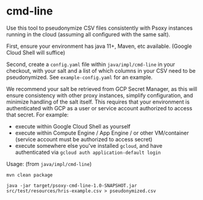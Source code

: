 # cmd-line

Use this tool to pseudonymize CSV files consistently with Psoxy instances running in the cloud
(assuming all configured with the same salt).

First, ensure your environment has java 11+, Maven, etc available. (Google Cloud Shell will suffice)

Second, create a `config.yaml` file within `java/impl/cmd-line` in your checkout, with your salt and
a list of which columns in your CSV need to be pseudonymized. See `example-config.yaml` for an
example.

We recommend your salt be retrieved from GCP Secret Manager, as this will ensure consistency with
other proxy instances, simplify configuration, and minimize handling of the salt itself. This requires
that your environment is  authenticated with GCP as a user or service account authorized to access
that secret. For example:
   - execute within Google Cloud Shell as yourself
   - execute within Compute Engine / App Engine / or other VM/container (service account must be
     authorized to access secret)
   - execute somewhere else you've installed `gcloud`, and have authenticated via `gcloud auth application-default login`


Usage:  (from `java/impl/cmd-line`)
```shell
mvn clean package

java -jar target/psoxy-cmd-line-1.0-SNAPSHOT.jar src/test/resources/hris-example.csv > pseudonymized.csv
```
